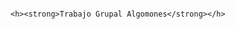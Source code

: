                                                                                                                                                          
                                                                                                                                                         <h><strong>Trabajo Grupal Algomones</strong></h>
